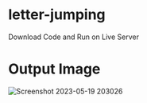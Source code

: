 # letter-jumping

Download Code and Run on Live Server

# Output Image

![Screenshot 2023-05-19 203026](https://github.com/rohanmr/letter-jumping/assets/122428641/5950fb42-f10b-4225-a6ba-47aa1eecb742)
